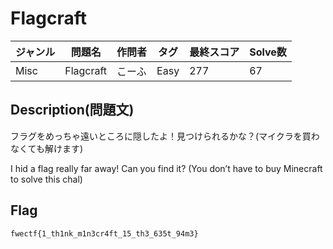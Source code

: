 # Flagcraft

|ジャンル|問題名|作問者|タグ|最終スコア|Solve数|
|---|---|---|---|---|---|
|Misc|Flagcraft|こーふ|Easy|277|67|
## Description(問題文)

フラグをめっちゃ遠いところに隠したよ！見つけられるかな？(マイクラを買わなくても解けます)

I hid a flag really far away! Can you find it? (You don’t have to buy Minecraft to solve this chal)

## Flag

`fwectf{1_th1nk_m1n3cr4ft_15_th3_635t_94m3}`

